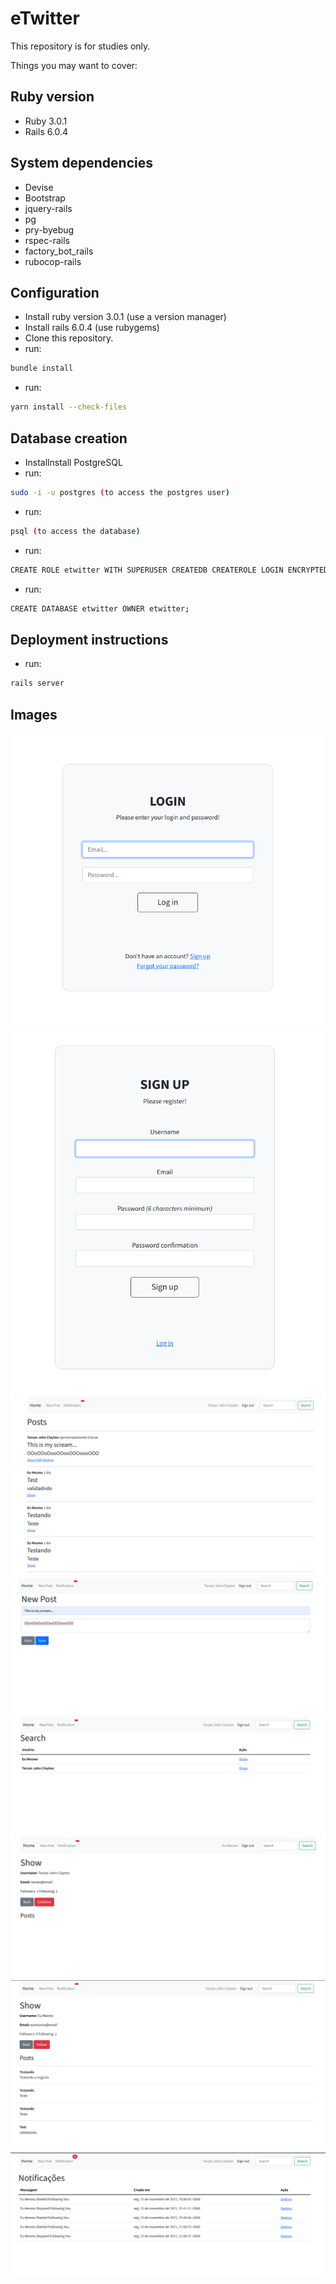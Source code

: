 # eTwitter

This repository is for studies only.

Things you may want to cover:

## Ruby version

 - Ruby 3.0.1
 - Rails 6.0.4

## System dependencies

 - Devise
 - Bootstrap
 - jquery-rails
 - pg
 - pry-byebug
 - rspec-rails
 - factory_bot_rails
 - rubocop-rails

## Configuration

 - Install ruby version 3.0.1 (use a version manager)
 - Install rails 6.0.4 (use rubygems)
 - Clone this repository.
 - run: 
 ```sh
 bundle install
 ```

 - run: 
 ```sh
 yarn install --check-files
 ```

## Database creation
 - Installnstall PostgreSQL
 - run: 
 ```sh
 sudo -i -u postgres (to access the postgres user)
 ```
 - run: 
 ```sh
 psql (to access the database)
 ```
 - run: 
 ```sh
 CREATE ROLE etwitter WITH SUPERUSER CREATEDB CREATEROLE LOGIN ENCRYPTED PASSWORD 'etwitter';
 ```
 - run: 
 ```sh
 CREATE DATABASE etwitter OWNER etwitter;
 ```

## Deployment instructions

 - run: 
 ```sh
 rails server
```

## Images
![Login](/app/assets/images/login.png)
![Sign up](/app/assets/images/sign_up.png)
![Home page](/app/assets/images/home_page.png)
![New post](/app/assets/images/new_post.png)
![Search](/app/assets/images/search_users.png)
![User follow](/app/assets/images/follow.png)
![User follow](/app/assets/images/search.png)
![Notification](/app/assets/images/notification.png)
